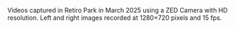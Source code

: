 Videos captured in Retiro Park in March 2025 using a ZED Camera with HD resolution.
Left and right images recorded at 1280×720 pixels and 15 fps.
